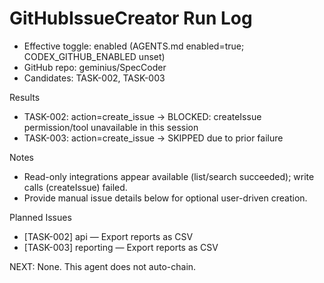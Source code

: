 # GitHubIssueCreator Run Log

- Effective toggle: enabled (AGENTS.md enabled=true; CODEX_GITHUB_ENABLED unset)
- GitHub repo: geminius/SpecCoder
- Candidates: TASK-002, TASK-003

Results
- TASK-002: action=create_issue → BLOCKED: createIssue permission/tool unavailable in this session
- TASK-003: action=create_issue → SKIPPED due to prior failure

Notes
- Read-only integrations appear available (list/search succeeded); write calls (createIssue) failed.
- Provide manual issue details below for optional user-driven creation.

Planned Issues
- [TASK-002] api — Export reports as CSV
- [TASK-003] reporting — Export reports as CSV

NEXT: None. This agent does not auto-chain.

